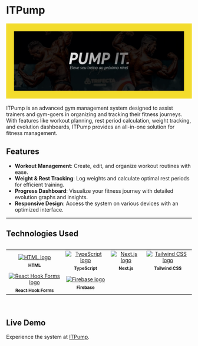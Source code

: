 
# ITPump

![ITPump Screenshot](image-readme.png)

ITPump is an advanced gym management system designed to assist trainers and gym-goers in organizing and tracking their fitness journeys. With features like workout planning, rest period calculation, weight tracking, and evolution dashboards, ITPump provides an all-in-one solution for fitness management.

## Features
- **Workout Management**: Create, edit, and organize workout routines with ease.
- **Weight & Rest Tracking**: Log weights and calculate optimal rest periods for efficient training.
- **Progress Dashboard**: Visualize your fitness journey with detailed evolution graphs and insights.
- **Responsive Design**: Access the system on various devices with an optimized interface.

---

## Technologies Used
<table align="left">
  <tr>
    <td align="center">
      <a href="https://developer.mozilla.org/en-US/docs/Web/HTML/">
        <img src="https://skillicons.dev/icons?i=html" width="65px" alt="HTML logo"/><br/>
        <sub><b>HTML</b></sub>
      </a>
    </td>
    <td align="center">
      <a href="https://www.typescriptlang.org/">
        <img src="https://skillicons.dev/icons?i=ts" width="65px" alt="TypeScript logo"/><br/>
        <sub><b>TypeScript</b></sub>
      </a>
    </td>
    <td align="center">
      <a href="https://nextjs.org/">
        <img src="https://skillicons.dev/icons?i=nextjs" width="65px" alt="Next.js logo"/><br/>
        <sub><b>Next.js</b></sub>
      </a>
    </td>
    <td align="center">
      <a href="https://tailwindcss.com/">
        <img src="https://skillicons.dev/icons?i=tailwind" width="65px" alt="Tailwind CSS logo"/><br/>
        <sub><b>Tailwind CSS</b></sub>
      </a>
    </td>
  </tr>
  <tr>
    <td align="center">
      <a href="https://react-hook-form.com/">
        <img src="https://skillicons.dev/icons?i=react" width="65px" alt="React Hook Forms logo"/><br/>
        <sub><b>React Hook Forms</b></sub>
      </a>
    </td>
    <td align="center">
      <a href="https://firebase.google.com/">
        <img src="https://skillicons.dev/icons?i=firebase" width="65px" alt="Firebase logo"/><br/>
        <sub><b>Firebase</b></sub>
      </a>
    </td>
  </tr>
</table>

<br/><br/><br/><br/><br/><br/><br/>
<br/><br/><br/>

## Live Demo
Experience the system at [ITPump](https://itpump.vercel.app).
